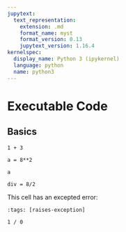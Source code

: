 ```yaml
---
jupytext:
  text_representation:
    extension: .md
    format_name: myst
    format_version: 0.13
    jupytext_version: 1.16.4
kernelspec:
  display_name: Python 3 (ipykernel)
  language: python
  name: python3
---
```


# Executable Code

## Basics

```{code-cell} ipython3
1 + 3
```

```{code-cell} ipython3
a = 8**2
```

```{code-cell} ipython3
a
```

```{code-cell} ipython3
div = 8/2
```

This cell has an excepted error:

```{code-cell} ipython3
:tags: [raises-exception]

1 / 0
```
